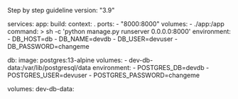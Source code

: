 Step by step guideline
version: "3.9"

services:
app:
build:
context: .
ports: - "8000:8000"
volumes: - ./app:/app
command: >
sh -c 'python manage.py runserver 0.0.0.0:8000'
environment: - DB_HOST=db - DB_NAME=devdb - DB_USER=devuser - DB_PASSWORD=changeme

db:
image: postgres:13-alpine
volumes: - dev-db-data:/var/lib/postgresql/data
environment: - POSTGRES_DB=devdb - POSTGRES_USER=devuser - POSTGRES_PASSWORD=changeme

volumes:
dev-db-data:
